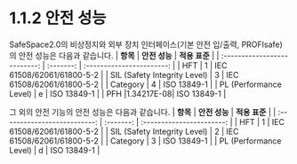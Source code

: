 ﻿# 1.1.2 안전 성능

SafeSpace2.0의 비상정지와 외부 장치 인터페이스(기본 안전 입/출력, PROFIsafe)의 안전 성능은 다음과 같습니다. 
|            **항목**            | **안전 성능** |         **적용 표준**         |
| :--------------------------: | :-------: | :-----------------------: |
|              HFT             |     1     | IEC 61508/62061/61800-5-2 |
| SIL (Safety Integrity Level) |     3     | IEC 61508/62061/61800-5-2 |
|           Category           |     4     |        ISO 13849-1        |
|    PL (Performance Level)    |     e     |        ISO 13849-1        |
|    		PFH    			   |1.34217E-08|        ISO 13849-1        |


그 외의 안전 기능의 안전 성능은 다음과 같습니다.
|            **항목**            | **안전 성능** |         **적용 표준**         |
| :--------------------------: | :-------: | :-----------------------: |
|              HFT             |     1     | IEC 61508/62061/61800-5-2 |
| SIL (Safety Integrity Level) |     2     | IEC 61508/62061/61800-5-2 |
|           Category           |     3     |        ISO 13849-1        |
|    PL (Performance Level)    |     d     |        ISO 13849-1        |



